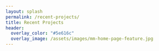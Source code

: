 ```yaml
---
layout: splash
permalink: /recent-projects/
title: Recent Projects
header:
  overlay_color: "#5e616c"
  overlay_image: /assets/images/mm-home-page-feature.jpg
---
```

